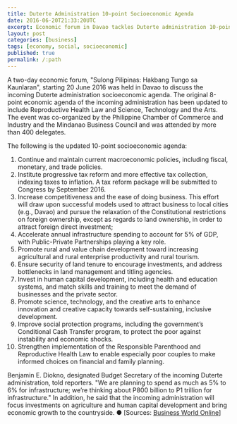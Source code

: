 ```yaml
---
title: Duterte Administration 10-point Socioeconomic Agenda
date: 2016-06-20T21:33:20UTC
excerpt: Economic forum in Davao tackles Duterte administration 10-point Socioeconomic Agenda.
layout: post
categories: [business]
tags: [economy, social, socioeconomic]
published: true
permalink: /:path
---
```


A two-day economic forum, "Sulong Pilipinas: Hakbang Tungo sa Kaunlaran", starting 20 June 2016 was held in Davao to discuss the incoming Duterte administration socioeconomic agenda.
The original 8-point economic agenda of the incoming administration has been updated to include Reproductive Health Law and Science, Technology and the Arts.
The event was co-organized by the Philippine Chamber of Commerce and Industry and the Mindanao Business Council and was attended by more than 400 delegates.

The following is the updated 10-point socioeconomic agenda:

1. Continue and maintain current macroeconomic policies, including fiscal, monetary, and trade policies.
2. Institute progressive tax reform and more effective tax collection, indexing taxes to inflation. A tax reform package will be submitted to Congress by September 2016.
3. Increase competitiveness and the ease of doing business. This effort will draw upon successful models used to attract business to local cities (e.g., Davao) and pursue the relaxation of the Constitutional restrictions on foreign ownership, except as regards to land ownership, in order to attract foreign direct investment;
4. Accelerate annual infrastructure spending to account for 5% of GDP, with Public-Private Partnerships playing a key role.
5. Promote rural and value chain development toward increasing agricultural and rural enterprise productivity and rural tourism.
6. Ensure security of land tenure to encourage investments, and address bottlenecks in land management and titling agencies.
7. Invest in human capital development, including health and education systems, and match skills and training to meet the demand of businesses and the private sector.
8. Promote science, technology, and the creative arts to enhance innovation and creative capacity towards self-sustaining, inclusive development.
9. Improve social protection programs, including the government’s Conditional Cash Transfer program, to protect the poor against instability and economic shocks.
10. Strengthen implementation of the Responsible Parenthood and Reproductive Health Law to enable especially poor couples to make informed choices on financial and family planning.

Benjamin E. Diokno, designated Budget Secretary of the incoming Duterte administration, told reporters. "We are planning to spend as much as 5% to 6% for infrastructure; we’re thinking about P800 billion to P1 trillion for infrastructure." In addition, he said that the incoming administration will focus investments on agriculture and human capital development and bring economic growth to the countryside.
&#x25cf; [Sources: [Business World Online](http://www.bworldonline.com/content.php?section=TopStory&title=&145more-audacious&8217-policy-making-planned&id=129289)]

